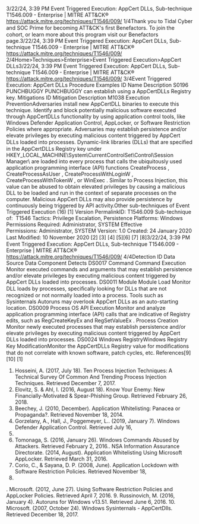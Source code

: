 3/22/24, 3:39 PM Event Triggered Execution: AppCert DLLs, Sub-technique T1546.009 - Enterprise | MITRE ATT&CK®
https://attack.mitre.org/techniques/T1546/009/ 1/4Thank you to Tidal Cyber and SOC Prime for becoming ATT&CK's ﬁrst Benefactors. To join the cohort, or learn more about this program visit our
Benefactors page.3/22/24, 3:39 PM Event Triggered Execution: AppCert DLLs, Sub-technique T1546.009 - Enterprise | MITRE ATT&CK®
https://attack.mitre.org/techniques/T1546/009/ 2/4Home>Techniques>Enterprise>Event Triggered Execution>AppCert DLLs3/22/24, 3:39 PM Event Triggered Execution: AppCert DLLs, Sub-technique T1546.009 - Enterprise | MITRE ATT&CK®
https://attack.mitre.org/techniques/T1546/009/ 3/4Event Triggered Execution: AppCert DLLs
Procedure Examples
ID Name Description
S0196 PUNCHBUGGY PUNCHBUGGY can establish using a AppCertDLLs Registry key.
Mitigations
ID Mitigation Description
M1038 Execution
PreventionAdversaries install new AppCertDLL binaries to execute this technique. Identify and block potentially
malicious software executed through AppCertDLLs functionality by using application control tools, like
Windows Defender Application Control, AppLocker, or Software Restriction Policies where
appropriate. Adversaries may establish persistence and/or elevate privileges by executing malicious content triggered by AppCert DLLs loaded into
processes. Dynamic-link libraries (DLLs) that are speciﬁed in the AppCertDLLs Registry key under
HKEY\_LOCAL\_MACHINE\System\CurrentControlSet\Control\Session Manager\ are loaded into every process that calls the ubiquitously
used application programming interface (API) functions CreateProcess , CreateProcessAsUser , CreateProcessWithLoginW ,
CreateProcessWithTokenW , or WinExec . 
Similar to Process Injection, this value can be abused to obtain elevated privileges by causing a malicious DLL to be loaded and run in the
context of separate processes on the computer. Malicious AppCert DLLs may also provide persistence by continuously being triggered by
API activity.Other sub-techniques of Event Triggered Execution (16)
[1]
Version PermalinkID: T1546.009
Sub-technique of:  T1546
 
Tactics: Privilege Escalation, Persistence
 
Platforms: Windows
 
Permissions Required: Administrator, SYSTEM
 
Effective Permissions: Administrator, SYSTEM
Version: 1.0
Created: 24 January 2020
Last Modiﬁed: 10 November 2020
[2]
[3]
[4] [5][6] [7]
[8]3/22/24, 3:39 PM Event Triggered Execution: AppCert DLLs, Sub-technique T1546.009 - Enterprise | MITRE ATT&CK®
https://attack.mitre.org/techniques/T1546/009/ 4/4Detection
ID Data Source Data Component Detects
DS0017 Command Command Execution Monitor executed commands and arguments that may establish persistence
and/or elevate privileges by executing malicious content triggered by AppCert
DLLs loaded into processes.
DS0011 Module Module Load Monitor DLL loads by processes, speciﬁcally looking for DLLs that are not
recognized or not normally loaded into a process. Tools such as Sysinternals
Autoruns may overlook AppCert DLLs as an auto-starting location. 
DS0009 Process OS API Execution Monitor and analyze application programming interface (API) calls that are
indicative of Registry edits, such as RegCreateKeyEx and RegSetValueEx . 
Process Creation Monitor newly executed processes that may establish persistence and/or elevate
privileges by executing malicious content triggered by AppCert DLLs loaded into
processes.
DS0024 Windows RegistryWindows Registry
Key ModiﬁcationMonitor the AppCertDLLs Registry value for modiﬁcations that do not correlate
with known software, patch cycles, etc.
References[9][10]
[1]
1. Hosseini, A. (2017, July 18). Ten Process Injection Techniques:
A Technical Survey Of Common And Trending Process
Injection Techniques. Retrieved December 7, 2017.
2. Elovitz, S. & Ahl, I. (2016, August 18). Know Your Enemy: New
Financially-Motivated & Spear-Phishing Group. Retrieved
February 26, 2018.
3. Beechey, J. (2010, December). Application Whitelisting:
Panacea or Propaganda?. Retrieved November 18, 2014.
4. Gorzelany, A., Hall, J., Poggemeyer, L.. (2019, January 7).
Windows Defender Application Control. Retrieved July 16,
2019.
5. Tomonaga, S. (2016, January 26). Windows Commands
Abused by Attackers. Retrieved February 2, 2016. . NSA Information Assurance Directorate. (2014, August).
Application Whitelisting Using Microsoft AppLocker. Retrieved
March 31, 2016.
7. Corio, C., & Sayana, D. P. (2008, June). Application Lockdown
with Software Restriction Policies. Retrieved November 18,
2014.
 . Microsoft. (2012, June 27). Using Software Restriction
Policies and AppLocker Policies. Retrieved April 7, 2016.
9. Russinovich, M. (2016, January 4). Autoruns for Windows
v13.51. Retrieved June 6, 2016.
10. Microsoft. (2007, October 24). Windows Sysinternals -
AppCertDlls. Retrieved December 18, 2017.